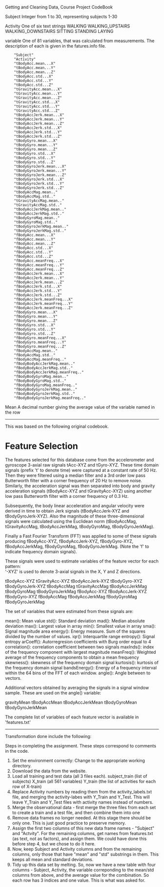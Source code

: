 Getting and Cleaning Data, Course Project
CodeBook

Subject
	Integer from 1 to 30, representing subjects 1-30

Activity
	One of six text strings
		WALKING
		WALKING_UPSTAIRS
		WALKING_DOWNSTAIRS
		SITTING
		STANDING
		LAYING

variable
	One of 81 variables, that was calculated from measurements. The description of each is given in the
	fatures.info file.

		"Subject"                        
		"Activity"                       
		"tBodyAcc.mean...X"              
		"tBodyAcc.mean...Y"              
		"tBodyAcc.mean...Z"              
		"tBodyAcc.std...X"               
		"tBodyAcc.std...Y"               
		"tBodyAcc.std...Z"               
		"tGravityAcc.mean...X"           
		"tGravityAcc.mean...Y"           
		"tGravityAcc.mean...Z"           
		"tGravityAcc.std...X"            
		"tGravityAcc.std...Y"            
		"tGravityAcc.std...Z"            
		"tBodyAccJerk.mean...X"          
		"tBodyAccJerk.mean...Y"          
		"tBodyAccJerk.mean...Z"          
		"tBodyAccJerk.std...X"           
		"tBodyAccJerk.std...Y"           
		"tBodyAccJerk.std...Z"           
		"tBodyGyro.mean...X"             
		"tBodyGyro.mean...Y"             
		"tBodyGyro.mean...Z"             
		"tBodyGyro.std...X"              
		"tBodyGyro.std...Y"              
		"tBodyGyro.std...Z"              
		"tBodyGyroJerk.mean...X"         
		"tBodyGyroJerk.mean...Y"         
		"tBodyGyroJerk.mean...Z"         
		"tBodyGyroJerk.std...X"          
		"tBodyGyroJerk.std...Y"          
		"tBodyGyroJerk.std...Z"          
		"tBodyAccMag.mean.."             
		"tBodyAccMag.std.."              
		"tGravityAccMag.mean.."          
		"tGravityAccMag.std.."           
		"tBodyAccJerkMag.mean.."         
		"tBodyAccJerkMag.std.."          
		"tBodyGyroMag.mean.."            
		"tBodyGyroMag.std.."             
		"tBodyGyroJerkMag.mean.."        
		"tBodyGyroJerkMag.std.."         
		"fBodyAcc.mean...X"              
		"fBodyAcc.mean...Y"              
		"fBodyAcc.mean...Z"              
		"fBodyAcc.std...X"               
		"fBodyAcc.std...Y"               
		"fBodyAcc.std...Z"               
		"fBodyAcc.meanFreq...X"          
		"fBodyAcc.meanFreq...Y"          
		"fBodyAcc.meanFreq...Z"          
		"fBodyAccJerk.mean...X"          
		"fBodyAccJerk.mean...Y"          
		"fBodyAccJerk.mean...Z"          
		"fBodyAccJerk.std...X"           
		"fBodyAccJerk.std...Y"           
		"fBodyAccJerk.std...Z"           
		"fBodyAccJerk.meanFreq...X"      
		"fBodyAccJerk.meanFreq...Y"      
		"fBodyAccJerk.meanFreq...Z"      
		"fBodyGyro.mean...X"             
		"fBodyGyro.mean...Y"             
		"fBodyGyro.mean...Z"             
		"fBodyGyro.std...X"              
		"fBodyGyro.std...Y"              
		"fBodyGyro.std...Z"              
		"fBodyGyro.meanFreq...X"         
		"fBodyGyro.meanFreq...Y"         
		"fBodyGyro.meanFreq...Z"         
		"fBodyAccMag.mean.."             
		"fBodyAccMag.std.."              
		"fBodyAccMag.meanFreq.."         
		"fBodyBodyAccJerkMag.mean.."     
		"fBodyBodyAccJerkMag.std.."      
		"fBodyBodyAccJerkMag.meanFreq.." 
		"fBodyBodyGyroMag.mean.."        
		"fBodyBodyGyroMag.std.."         
		"fBodyBodyGyroMag.meanFreq.."    
		"fBodyBodyGyroJerkMag.mean.."    
		"fBodyBodyGyroJerkMag.std.."     
		"fBodyBodyGyroJerkMag.meanFreq.."


Mean 
	A decimal number giving the average value of the variable named in the row
		

----------------------------------------------------------------------------------------------------------------------

This was based on the following original codebook.

Feature Selection 
=================

The features selected for this database come from the accelerometer and gyroscope 3-axial raw signals tAcc-XYZ and tGyro-XYZ. These time domain signals (prefix 't' to denote time) were captured at a constant rate of 50 Hz. Then they were filtered using a median filter and a 3rd order low pass Butterworth filter with a corner frequency of 20 Hz to remove noise. Similarly, the acceleration signal was then separated into body and gravity acceleration signals (tBodyAcc-XYZ and tGravityAcc-XYZ) using another low pass Butterworth filter with a corner frequency of 0.3 Hz. 

Subsequently, the body linear acceleration and angular velocity were derived in time to obtain Jerk signals (tBodyAccJerk-XYZ and tBodyGyroJerk-XYZ). Also the magnitude of these three-dimensional signals were calculated using the Euclidean norm (tBodyAccMag, tGravityAccMag, tBodyAccJerkMag, tBodyGyroMag, tBodyGyroJerkMag). 

Finally a Fast Fourier Transform (FFT) was applied to some of these signals producing fBodyAcc-XYZ, fBodyAccJerk-XYZ, fBodyGyro-XYZ, fBodyAccJerkMag, fBodyGyroMag, fBodyGyroJerkMag. (Note the 'f' to indicate frequency domain signals). 

These signals were used to estimate variables of the feature vector for each pattern:  
'-XYZ' is used to denote 3-axial signals in the X, Y and Z directions.

tBodyAcc-XYZ
tGravityAcc-XYZ
tBodyAccJerk-XYZ
tBodyGyro-XYZ
tBodyGyroJerk-XYZ
tBodyAccMag
tGravityAccMag
tBodyAccJerkMag
tBodyGyroMag
tBodyGyroJerkMag
fBodyAcc-XYZ
fBodyAccJerk-XYZ
fBodyGyro-XYZ
fBodyAccMag
fBodyAccJerkMag
fBodyGyroMag
fBodyGyroJerkMag

The set of variables that were estimated from these signals are: 

mean(): Mean value
std(): Standard deviation
mad(): Median absolute deviation 
max(): Largest value in array
min(): Smallest value in array
sma(): Signal magnitude area
energy(): Energy measure. Sum of the squares divided by the number of values. 
iqr(): Interquartile range 
entropy(): Signal entropy
arCoeff(): Autorregresion coefficients with Burg order equal to 4
correlation(): correlation coefficient between two signals
maxInds(): index of the frequency component with largest magnitude
meanFreq(): Weighted average of the frequency components to obtain a mean frequency
skewness(): skewness of the frequency domain signal 
kurtosis(): kurtosis of the frequency domain signal 
bandsEnergy(): Energy of a frequency interval within the 64 bins of the FFT of each window.
angle(): Angle between to vectors.

Additional vectors obtained by averaging the signals in a signal window sample. These are used on the angle() variable:

gravityMean
tBodyAccMean
tBodyAccJerkMean
tBodyGyroMean
tBodyGyroJerkMean

The complete list of variables of each feature vector is available in 'features.txt'

-----------------------------------------------------------------------------------------------------------------------

Transformation done include the following:



Steps in completing the assignment. These steps correspond to comments in the code.

1. Set the environment correctly: Change to the appropriate working directory.
2. Download the data from the website.
3. Load all training and test data (all 3 files each).
	subject_train (list of subjects)
	X_train	(all 561 variables)
	Y_train (the list of activities for each row of X-train)
4. Replace Activity numbers by reading them from the activity_labels.txt file, and merging the activity-labes with Y_Train and Y_Test. This will leave Y_Train and Y_Test files with activity names instead of numbers.
5. Merge the observational data - first merge the three files from each set to create a train and a test file, and then combine them into one
6. Remove data frames no longer needed. At this stage there should be only one. This is just good practice to preserve memory.
7. Assign the first two columns of this new data frame names - "Subject" and "Actvity". For the remaining columns, get names from features.txt (as text, not as factors), and assign them. We could have done this before step 4, but we chose to do it here.
8. Now, keep Subject and Activity columns and from the remaining columns, only those that have "mean" and "std" substrings in them.  This keeps all mean and standard deviations.
9. Tidy up this data set by melting. So, now we have a new table with four columns - Subject, Activity, the variable correponding to the mean/std columns from above, and the average value for the combination. So each row has 3 indices and one value. This is what was asked for.




